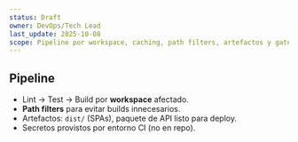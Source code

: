 ```yaml
---
status: Draft
owner: DevOps/Tech Lead
last_update: 2025-10-08
scope: Pipeline por workspace, caching, path filters, artefactos y gates.
---
```


## Pipeline
- Lint → Test → Build por **workspace** afectado.
- **Path filters** para evitar builds innecesarios.
- Artefactos: `dist/` (SPAs), paquete de API listo para deploy.
- Secretos provistos por entorno CI (no en repo).

